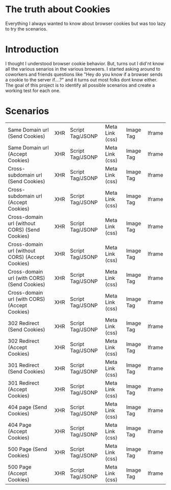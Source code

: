The truth about Cookies
========================

Everything I always wanted to know about browser cookies but was too lazy to try the scenarios.

Introduction
========================

I thought I understood browser cookie behavior. But, turns out I did'nt know all the various senarios in the various browsers. I started asking around to coworkers and friends questions like "Hey do you know if a browser sends a cookie to the server if....?" and it turns out most folks dont know either. The goal of this project is to identify all possible scenarios and create a working test for each one.



Scenarios
=========
<table>
	<tr>
		<td>Same Domain url (Send Cookies)</td>
		<td>XHR</td>
		<td>Script Tag/JSONP</td>
		<td>Meta Link (css)</td>
		<td>Image Tag</td>
		<td>Iframe</td>
	</tr>
	<tr>
		<td>Same Domain url (Accept Cookies)</td>
		<td>XHR</td>
		<td>Script Tag/JSONP</td>
		<td>Meta Link (css)</td>
		<td>Image Tag</td>
		<td>Iframe</td>
	</tr>
	<tr>
		<td>Cross-subdomain url (Send Cookies)</td>
		<td>XHR</td>
		<td>Script Tag/JSONP</td>
		<td>Meta Link (css)</td>
		<td>Image Tag</td>
		<td>Iframe</td>
	</tr>
	<tr>
		<td>Cross-subdomain url (Accept Cookies)</td>
		<td>XHR</td>
		<td>Script Tag/JSONP</td>
		<td>Meta Link (css)</td>
		<td>Image Tag</td>
		<td>Iframe</td>
	</tr>
	<tr>
		<tr>
		<td>Cross-domain url (without CORS) (Send Cookies)</td>
		<td>XHR</td>
		<td>Script Tag/JSONP</td>
		<td>Meta Link (css)</td>
		<td>Image Tag</td>
		<td>Iframe</td>
	</tr>
	<tr>
		<tr>
		<td>Cross-domain url (without CORS) (Accept Cookies)</td>
		<td>XHR</td>
		<td>Script Tag/JSONP</td>
		<td>Meta Link (css)</td>
		<td>Image Tag</td>
		<td>Iframe</td>
	</tr>
	<tr>
		<tr>
		<td>Cross-domain url (with CORS) (Send Cookies)</td>
		<td>XHR</td>
		<td>Script Tag/JSONP</td>
		<td>Meta Link (css)</td>
		<td>Image Tag</td>
		<td>Iframe</td>
	</tr>
	<tr>
		<tr>
		<td>Cross-domain url (with CORS) (Accept Cookies)</td>
		<td>XHR</td>
		<td>Script Tag/JSONP</td>
		<td>Meta Link (css)</td>
		<td>Image Tag</td>
		<td>Iframe</td>
	</tr>
	<tr>
		<tr>
		<td>302 Redirect (Send Cookies)</td>
		<td>XHR</td>
		<td>Script Tag/JSONP</td>
		<td>Meta Link (css)</td>
		<td>Image Tag</td>
		<td>Iframe</td>
	</tr>
	<tr>
		<tr>
		<td>302 Redirect (Accept Cookies)</td>
		<td>XHR</td>
		<td>Script Tag/JSONP</td>
		<td>Meta Link (css)</td>
		<td>Image Tag</td>
		<td>Iframe</td>
	</tr>
	<tr>
		<tr>
		<td>301 Redirect (Send Cookies)</td>
		<td>XHR</td>
		<td>Script Tag/JSONP</td>
		<td>Meta Link (css)</td>
		<td>Image Tag</td>
		<td>Iframe</td>
	</tr>
	<tr>
		<tr>
		<td>301 Redirect (Accept Cookies)</td>
		<td>XHR</td>
		<td>Script Tag/JSONP</td>
		<td>Meta Link (css)</td>
		<td>Image Tag</td>
		<td>Iframe</td>
	</tr>
	<tr>
		<tr>
		<td>404 page (Send Cookies)</td>
		<td>XHR</td>
		<td>Script Tag/JSONP</td>
		<td>Meta Link (css)</td>
		<td>Image Tag</td>
		<td>Iframe</td>
	</tr>
	<tr>
		<tr>
		<td>404 Page (Accept Cookies)</td>
		<td>XHR</td>
		<td>Script Tag/JSONP</td>
		<td>Meta Link (css)</td>
		<td>Image Tag</td>
		<td>Iframe</td>
	</tr>
	<tr>
		<tr>
		<td>500 Page (Send Cookies)</td>
		<td>XHR</td>
		<td>Script Tag/JSONP</td>
		<td>Meta Link (css)</td>
		<td>Image Tag</td>
		<td>Iframe</td>
	</tr>
	<tr>
		<tr>
		<td>500 Page (Accept Cookies)</td>
		<td>XHR</td>
		<td>Script Tag/JSONP</td>
		<td>Meta Link (css)</td>
		<td>Image Tag</td>
		<td>Iframe</td>
	</tr>
</table>




